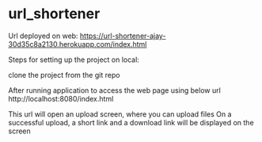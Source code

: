 # url_shortener

Url deployed on web:
https://url-shortener-ajay-30d35c8a2130.herokuapp.com/index.html

Steps for setting up the project on local:

clone the project from the git repo

After running application to access the web page using below url
http://localhost:8080/index.html

This url will open an upload screen, where you can upload files
On a successful upload, a short link and a download link will be displayed on the screen
